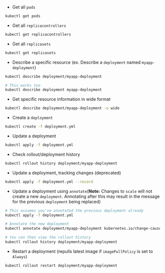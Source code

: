 - Get all `pods`
```bash
kubectl get pods
```
- Get all `replicacontrollers`
```bash
kubectl get replicacontrollers
```
- Get all `replicasets`
```bash
kubectl get replicasets
```
- Describe a specific resource (ex. Describe a `deployment` named `myapp-deployment`)
```bash
kubectl describe deployment/myapp-deployment

# This works too
kubectl describe deployment myapp-deployment
```
- Get specific resource information in wide format
```bash
kubectl describe deployment/myapp-deployment -o wide
```
- Create a `deployment`
```bash
kubectl create -f deployment.yml
```
- Update a deployment
```bash
kubectl apply -f deployment.yml
```
- Check rollout/deployment history
```bash
kubectl rollout history deployment/myapp-deployment
```
- Update a deployment, tracking changes (deprecated)
```bash
kubectl apply -f deployment.yml --record
``` 
- Update a deployment using `annotate`(**Note:** Changes to `scale` will not create a new `deployment`. Annotating after this may result in the message for the previous `deployment` being replaced)
```bash
# This assumes you've annotated the previous deployment already
kubectl apply -f deployment.yml

# Annotate the new deployment
kubectl annotate deployment/myapp-deployment kubernetes.io/change-cause="DESCRIBE_CHANGES_HERE"

# You can then view the rollout history
kubectl rollout history deployment/myapp-deployment
```
- Restart a deployment (repulls latest image if `imagePullPolicy` is set to `Always`)
```bash
kubectl rollout restart deployment/myapp-deployment
```
